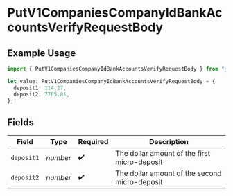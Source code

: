 # PutV1CompaniesCompanyIdBankAccountsVerifyRequestBody

## Example Usage

```typescript
import { PutV1CompaniesCompanyIdBankAccountsVerifyRequestBody } from "gusto_embedded/models/operations";

let value: PutV1CompaniesCompanyIdBankAccountsVerifyRequestBody = {
  deposit1: 114.27,
  deposit2: 7705.81,
};
```

## Fields

| Field                                         | Type                                          | Required                                      | Description                                   |
| --------------------------------------------- | --------------------------------------------- | --------------------------------------------- | --------------------------------------------- |
| `deposit1`                                    | *number*                                      | :heavy_check_mark:                            | The dollar amount of the first micro-deposit  |
| `deposit2`                                    | *number*                                      | :heavy_check_mark:                            | The dollar amount of the second micro-deposit |